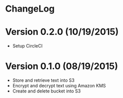 ChangeLog
=============

# Version 0.2.0 (10/19/2015)

- Setup CircleCI

# Version 0.1.0 (08/19/2015)

- Store and retrieve text into S3
- Encrypt and decrypt text using Amazon KMS
- Create and delete bucket into S3
